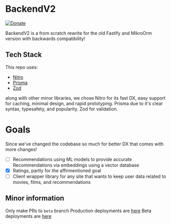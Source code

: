 # BackendV2

[![Donate](https://img.shields.io/badge/Donate-GitHub%20Sponsors-PURPLE)](https://github.com/sponsors/FifthWit)


BackendV2 is a from scratch rewrite for the old Fastify and MikroOrm version with backwards compatibility!

## Tech Stack
This repo uses:
- [Nitro](https://nitro.build)
- [Prisma](https://pris.ly)
- [Zod](https://zod.dev)

along with other minor libraries, we chose Nitro for its fast DX, easy support for caching, minimal design, and rapid prototyping. Prisma due to it's clear syntax, typesafety, and popularity. Zod for validation.

# Goals
Since we've changed the codebase so much for better DX that comes with more changes!
- [ ] Recommendations using ML models to provide accurate Recommendations via embeddings using a vector database
- [x] Ratings, partly for the affirmentioned goal
- [ ] Client wrapper library for any site that wants to keep user data related to movies, films, and recommendations

## Minor information
Only make PRs to `beta` branch
Production deployments are [here](https://backend.fifthwit.net)
Beta deployments are [here](https://beta.backend.fifthwit.net)